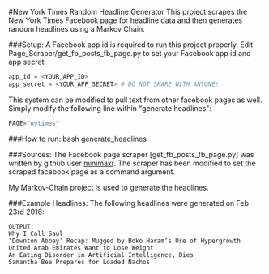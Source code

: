 #New York Times Random Headline Generator
This project scrapes the New York Times Facebook page for headline data and then
generates random headlines using a Markov Chain.

###Setup:
A Facebook app id is required to run this project properly.
Edit Page_Scraper/get_fb_posts_fb_page.py to set your Facebook app id and app secret:
```python
app_id = <YOUR_APP_ID>
app_secret = <YOUR_APP_SECRET> # DO NOT SHARE WITH ANYONE!
```

This system can be modified to pull text from other facebook pages as well. Simply
modify the following line within "generate headlines":
```python
PAGE="nytimes"
```

###How to run:
    bash generate_headlines

###Sources:
The Facebook page scraper [get_fb_posts_fb_page.py] was written by github user [minimaxr](https://github.com/minimaxir/facebook-page-post-scraper).
The scraper has been modified to set the scraped facebook page as a command argument.

My Markov-Chain project is used to generate the headlines.

###Example Headlines:
The following headlines were generated on Feb 23rd 2016:
```
OUTPUT:
Why I Call Saul
‘Downton Abbey’ Recap: Mugged by Boko Haram’s Use of Hypergrowth
United Arab Emirates Want to Lose Weight
An Eating Disorder in Artificial Intelligence, Dies
Samantha Bee Prepares for Loaded Nachos
```
